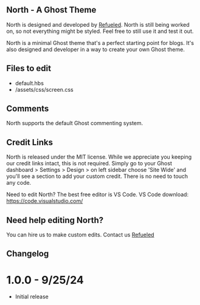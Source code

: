 ## North - A Ghost Theme

North is designed and developed by [Refueled](https://refueled.net). North is still being worked on, so not everything might be styled. Feel free to still use it and test it out.

North is a minimal Ghost theme that's a perfect starting point for blogs. It's also designed and developer in a way to create your own Ghost theme.

## Files to edit
 * default.hbs
 * /assets/css/screen.css

## Comments

North supports the default Ghost commenting system.

## Credit Links
North is released under the MIT license. While we appreciate you keeping our credit links intact, this is not required. Simply go to your Ghost dashboard > Settings > Design > on left sidebar choose 'Site Wide' and you'll see a section to add your custom credit. There is no need to touch any code.

Need to edit North? The best free editor is VS Code. VS Code download:
https://code.visualstudio.com/

## Need help editing North?
You can hire us to make custom edits. Contact us [Refueled](https://refueled.net/contact)

## Changelog
# 1.0.0 - 9/25/24
* Initial release

